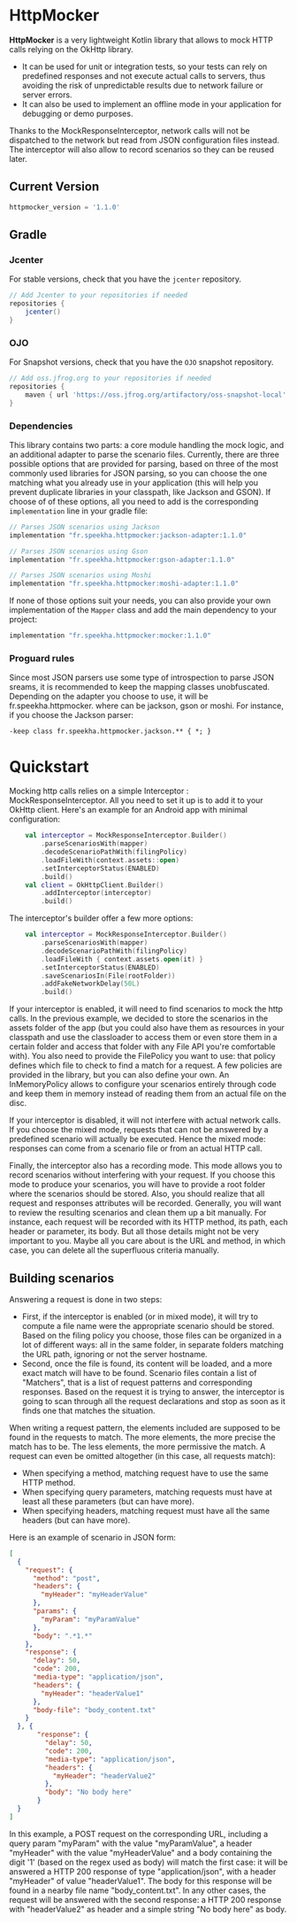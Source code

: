 # HttpMocker

**HttpMocker** is a very lightweight Kotlin library that allows to mock HTTP calls relying on the OkHttp library.

* It can be used for unit or integration tests, so your tests can rely on predefined responses and not
execute actual calls to servers, thus avoiding the risk of unpredictable results due to network failure or 
server errors. 
* It can also be used to implement an offline mode in your application for debugging or demo purposes.

Thanks to the MockResponseInterceptor, network calls will not be dispatched to the network but read from JSON
configuration files instead. The interceptor will also allow to record scenarios so they can be reused later.


## Current Version

```gradle
httpmocker_version = '1.1.0'
```

## Gradle 

### Jcenter 

For stable versions, check that you have the `jcenter` repository. 

```gradle
// Add Jcenter to your repositories if needed
repositories {
	jcenter()    
}
```

### OJO

For Snapshot versions, check that you have the `OJO` snapshot repository. 

```gradle
// Add oss.jfrog.org to your repositories if needed
repositories {
    maven { url 'https://oss.jfrog.org/artifactory/oss-snapshot-local' }
}
```

### Dependencies

This library contains two parts: a core module handling the mock logic, and an additional adapter to parse the scenario 
files. Currently, there are three possible options that are provided for parsing, based on three of the most commonly 
used libraries for JSON parsing, so you can choose the one matching what you already use in your application (this 
will help you prevent duplicate libraries in your classpath, like Jackson and GSON). If choose of of these options, 
all you need to add is the corresponding `implementation` line in your gradle file:

```gradle
// Parses JSON scenarios using Jackson
implementation "fr.speekha.httpmocker:jackson-adapter:1.1.0"

// Parses JSON scenarios using Gson
implementation "fr.speekha.httpmocker:gson-adapter:1.1.0"

// Parses JSON scenarios using Moshi
implementation "fr.speekha.httpmocker:moshi-adapter:1.1.0"
```

If none of those options suit your needs, you can also provide your own implementation of the `Mapper` class and add 
the main dependency to your project:

```gradle
implementation "fr.speekha.httpmocker:mocker:1.1.0"
```

### Proguard rules

Since most JSON parsers use some type of introspection to parse JSON sreams, it is recommended to keep the mapping 
classes unobfuscated. Depending on the adapter you choose to use, it will be fr.speekha.httpmocker.<adapter package>
where <adapter package> can be jackson, gson or moshi. For instance, if you choose the Jackson parser:

```
-keep class fr.speekha.httpmocker.jackson.** { *; }
```

# Quickstart

Mocking http calls relies on a simple Interceptor : MockResponseInterceptor. All you need to set it up
is to add it to your OkHttp client. Here's an example for an Android app with minimal configuration:

```kotlin
    val interceptor = MockResponseInterceptor.Builder()
        .parseScenariosWith(mapper)
        .decodeScenarioPathWith(filingPolicy)
        .loadFileWith(context.assets::open)
        .setInterceptorStatus(ENABLED)
        .build()
    val client = OkHttpClient.Builder()
        .addInterceptor(interceptor)
        .build()
```
The interceptor's builder offer a few more options:
```kotlin
    val interceptor = MockResponseInterceptor.Builder()
        .parseScenariosWith(mapper)
        .decodeScenarioPathWith(filingPolicy)
        .loadFileWith { context.assets.open(it) }
        .setInterceptorStatus(ENABLED)
        .saveScenariosIn(File(rootFolder))
        .addFakeNetworkDelay(50L)
        .build()
```
If your interceptor is enabled, it will need to find scenarios to mock the http calls. In the previous example,
we decided to store the scenarios in the assets folder of the app (but you could also have them as resources in 
your classpath and use the classloader to access them or even store them in a certain folder and access that 
folder with any File API you're comfortable with). You also need to provide the FilePolicy you want to use: that 
policy defines which file to check to find a match for a request. A few policies are provided in the library, but
you can also define your own. An InMemoryPolicy allows to configure your scenarios entirely through code and keep
them in memory instead of reading them from an actual file on the disc.

If your interceptor is disabled, it will not interfere with actual network calls. If you choose the mixed mode, 
requests that can not be answered by a predefined scenario will actually be executed. Hence the mixed mode: responses 
can come from a scenario file or from an actual HTTP call.

Finally, the interceptor also has a recording mode. This mode allows you to record scenarios without interfering 
with your request. If you choose this mode to produce your scenarios, you will have to provide a root folder where 
the scenarios should be stored. Also, you should realize that all request and responses attributes will be recorded.
Generally, you will want to review the resulting scenarios and clean them up a bit manually. For instance, each 
request will be recorded with its HTTP method, its path, each header or parameter, its body. But all those details 
might not be very important to you. Maybe all you care about is the URL and method, in which case, you can delete 
all the superfluous criteria manually.

## Building scenarios

Answering a request is done in two steps:
- First, if the interceptor is enabled (or in mixed mode), it will try to compute a file name were the appropriate 
scenario should be stored. Based on the filing policy you choose, those files can be organized in a lot of different 
ways: all in the same folder, in separate folders matching the URL path, ignoring or not the server hostname.
- Second, once the file is found, its content will be loaded, and a more exact match will have to be found. Scenario 
files contain a list of "Matchers", that is a list of request patterns and corresponding responses. Based on the 
request it is trying to answer, the interceptor is going to scan through all the request declarations and stop as soon
as it finds one that matches the situation.

When writing a request pattern, the elements included are supposed to be found in the requests to match. The more 
elements, the more precise the match has to be. The less elements, the more permissive the match. A request can even 
be omitted altogether (in this case, all requests match):
 * When specifying a method, matching request have to use the same HTTP method.
 * When specifying query parameters, matching requests must have at least all these parameters (but can have more).
 * When specifying headers, matching request must have all the same headers (but can have more).
 
 Here is an example of scenario in JSON form:
 
 ```json
 [
   {
     "request": {
       "method": "post",
       "headers": {
         "myHeader": "myHeaderValue"
       },
       "params": {
         "myParam": "myParamValue"
       },
       "body": ".*1.*"
     },
     "response": {
       "delay": 50,
       "code": 200,
       "media-type": "application/json",
       "headers": {
         "myHeader": "headerValue1"
       },
       "body-file": "body_content.txt"
     }
   }, {
        "response": {
          "delay": 50,
          "code": 200,
          "media-type": "application/json",
          "headers": {
            "myHeader": "headerValue2"
          },
          "body": "No body here"
        }
   }
 ]
 ```
 
 In this example, a POST request on the corresponding URL, including a query param "myParam" with the value 
 "myParamValue", a header "myHeader" with the value "myHeaderValue" and a body containing the digit '1' (based on 
 the regex used as body) will match the first case: it will be answered a HTTP 200 response of type 
 "application/json", with a header "myHeader" of value "headerValue1". The body for this response will be found in 
 a nearby file name "body_content.txt". In any other cases, the request will be answered with the second response:
 a HTTP 200 response with "headerValue2" as header and a simple string "No body here" as body.